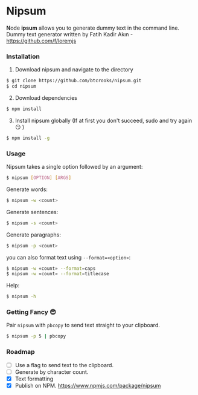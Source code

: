 # Nipsum
**N**ode **ipsum** allows you to generate dummy text in the command line.  
Dummy text generator written by Fatih Kadir Akın - https://github.com/f/loremjs

### Installation
1) Download nipsum and navigate to the directory
```bash
$ git clone https://github.com/btcrooks/nipsum.git
$ cd nipsum
```
2) Download dependencies
```bash
$ npm install
```
3) Install nipsum globally (If at first you don't succeed, sudo and try again :smirk: )
```bash
$ npm install -g
```

### Usage
Nipsum takes a single option followed by an argument:
```bash
$ nipsum [OPTION] [ARGS]
```


Generate words:
```bash
$ nipsum -w <count>
```
Generate sentences:
```bash
$ nipsum -s <count>
```
Generate paragraphs:
```bash
$ nipsum -p <count>
```
you can also format text using `--format=«option»`:
```bash
$ nipsum -w «count» --format=caps
$ nipsum -w «count» --format=titlecase
```
Help:
```bash
$ nipsum -h
```

### Getting Fancy :sunglasses:
Pair `nipsum` with `pbcopy` to send text straight to your clipboard.  
```bash
$ nipsum -p 5 | pbcopy
```

### Roadmap
- [ ] Use a flag to send text to the clipboard.
- [ ] Generate by character count.
- [x] Text formatting
- [x] Publish on NPM. https://www.npmjs.com/package/nipsum
